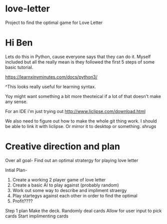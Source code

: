 # love-letter
Project to find the optimal game for Love Letter

# Hi Ben

Lets do this in Python, cause everyone says that they can do it. Myself included but all the really mean is they followed the first 5 steps of some basic tutorial. 

https://learnxinyminutes.com/docs/python3/

^This looks really useful for learning syntax.

Yoy might want something a bit more theoteical if a lot of that doesn't make any sense.

For an IDE i'm just trying out http://www.liclipse.com/download.html

We also need to figure out how to make the whole git thing work. I should be able to link it with liclipse. Or mirror it to desktop or something. *shrugs*

# Creative direction and plan

Over all goal-
  Find out an optimal stratergy for playing love letter
  
Intial Plan-
  1. Create a working 2 player game of love letter
  2. Create a basic AI to play against (probably random)
  3. Work out some way to describe and impliment straergy
  4. Play startegys against each other in order to find the optimal
  5. Profit????
  
Step 1 plan
  Make the deck.
  Randomly deal cards
  Allow for user input to pick cards
  Start implimenting cards
  
